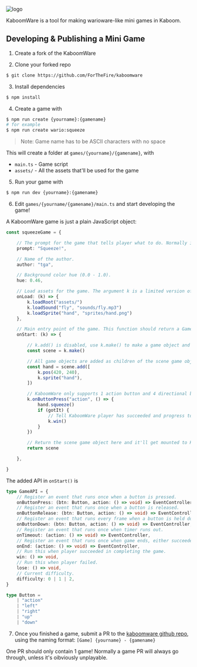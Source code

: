 ![logo](logo.png)

KaboomWare is a tool for making warioware-like mini games in Kaboom.

## Developing & Publishing a Mini Game

1. Create a fork of the KaboomWare

2. Clone your forked repo

```sh
$ git clone https://github.com/ForTheFire/kaboomware
```

3. Install dependencies

```sh
$ npm install
```

4. Create a game with

```sh
$ npm run create {yourname}:{gamename}
# for example
$ npm run create wario:squeeze
```

> Note: Game name has to be ASCII characters with no space

This will create a folder at `games/{yourname}/{gamename}`, with

- `main.ts` - Game script
- `assets/` - All the assets that'll be used for the game

5. Run your game with

```sh
$ npm run dev {yourname}:{gamename}
```

6. Edit `games/{yourname/{gamename}/main.ts` and start developing the game!

A KaboomWare game is just a plain JavaScript object:

```ts
const squeezeGame = {

    // The prompt for the game that tells player what to do. Normally it'll be just a simple verb.
    prompt: "Squeeze!",

    // Name of the author.
    author: "tga",

    // Background color hue (0.0 - 1.0).
    hue: 0.46,

    // Load assets for the game. The argument k is a limited version of the Kaboom context, only k.loadXXX() functions are enabled here.
    onLoad: (k) => {
        k.loadRoot("assets/")
        k.loadSound("fly", "sounds/fly.mp3")
        k.loadSprite("hand", "sprites/hand.png")
    },

    // Main entry point of the game. This function should return a GameObject that contains the game. The argument k is a limited version of the Kaboom context, plus a set of KaboomWare-specific APIs (see below)
    onStart: (k) => {

        // k.add() is disabled, use k.make() to make a game object and return
        const scene = k.make()

        // All game objects are added as children of the scene game object
        const hand = scene.add([
            k.pos(420, 240),
            k.sprite("hand"),
        ])

        // KaboomWare only supports 1 action button and 4 directional buttons. Use the KaboomWare-specific API k.onButtonXXX()
        k.onButtonPress("action", () => {
            hand.squeeze()
            if (gotIt) {
                // Tell KaboomWare player has succeeded and progress to the next game
                k.win()
            }
        })

        // Return the scene game object here and it'll get mounted to KaboomWare when this game starts.
        return scene

    },

}
```

The added API in `onStart()` is

```ts
type GameAPI = {
    // Register an event that runs once when a button is pressed.
    onButtonPress: (btn: Button, action: () => void) => EventController,
    // Register an event that runs once when a button is released.
    onButtonRelease: (btn: Button, action: () => void) => EventController,
    // Register an event that runs every frame when a button is held down.
    onButtonDown: (btn: Button, action: () => void) => EventController,
    // Register an event that runs once when timer runs out.
    onTimeout: (action: () => void) => EventController,
    // Register an event that runs once when game ends, either succeeded, failed or timed out.
    onEnd: (action: () => void) => EventController,
    // Run this when player succeeded in completing the game.
    win: () => void,
    // Run this when player failed.
    lose: () => void,
    // Current difficulty.
    difficulty: 0 | 1 | 2,
}

type Button =
    | "action"
    | "left"
    | "right"
    | "up"
    | "down"
```

7. Once you finished a game, submit a PR to the [kaboomware github repo](https://github.com/slmjkdbtl/kaboomware), using the naming format: `[Game] {yourname} - {gamename}`

One PR should only contain 1 game! Normally a game PR will always go through, unless it's oibviously unplayable.
